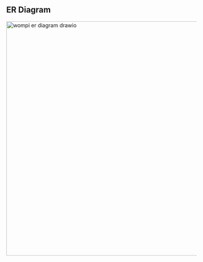 ## ER Diagram
<img width="771" height="621" alt="wompi er diagram drawio" src="https://github.com/user-attachments/assets/fd914295-a137-4da6-9800-77e931ea487e" />
